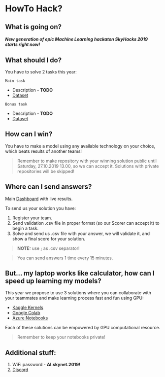 HowTo Hack?
============




What is going on?
------------

##### New generation of epic Machine Learning hackaton SkyHacks 2019 starts right now!
 
What should I do?
------------

You have to solve 2 tasks this year:

`Main task`
* Description - **TODO** 
* [Dataset](https://drive.google.com/file/d/1lXwT-KbXcG_lZ2O_x_pTV0Kaxxles8FoMo/view?usp=sharing)

`Bonus task`
* Description - **TODO** 
* [Dataset](https://drive.google.com/file/d/16nNJPWtIMeWb9PmYU0E3cjY5iUIkTMtvHo/view?usp=sharing)

 
How can I win?
------------

You have to make a model using any available technology on your choice, which beats results of another teams! 
> Remember to make repository with your winning solution public until Saturday, 27.10.2019 13.00, so we can accept it. Solutions with private repositories will be skipped!

 
Where can I send answers?
------------
Main [Dashboard](https://judge.skygate.io/) with live results.

To send us your solution you have:
1. Register your team.
2. Send validation .csv file in proper format (so our Scorer can accept it) to begin a task.
3. Solve and send us .csv file with your answer, we will validate it, and show a final score for your solution. 

> **NOTE:** use **;** as .csv separator!

> You can send answers 1 time every 15 minutes.


 
But… my laptop works like calculator, how can I speed up learning my models?
------------
This year we propose to use 3 solutions where you can collaborate with your teammates and make learning process fast and fun using GPU:

* [Kaggle Kernels](https://www.kaggle.com/kernels)
* [Google Colab](https://colab.research.google.com/notebooks/welcome.ipynb#)
* [Azure Notebooks](https://notebooks.azure.com/)
 
Each of these solutions can be empowered by GPU computational resource. 

>Remember to keep your notebooks private!

 
Additional stuff:
------------

 1. WiFi password - **AI.skynet.2019!**
 2. [Discord](https://discord.gg/3sHrTez)

